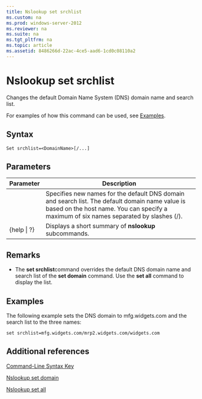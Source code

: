 ```yaml
---
title: Nslookup set srchlist
ms.custom: na
ms.prod: windows-server-2012
ms.reviewer: na
ms.suite: na
ms.tgt_pltfrm: na
ms.topic: article
ms.assetid: 8486266d-22ac-4ce5-aad6-1cd0c08110a2
---
```

# Nslookup set srchlist
Changes the default Domain Name System \(DNS\) domain name and search list.  
  
For examples of how this command can be used, see [Examples](#BKMK_examples).  
  
## Syntax  
  
```  
Set srchlist=<DomainName>[/...]  
```  
  
## Parameters  
  
|Parameter|Description|  
|-------------|---------------|  
|<DomainName>|Specifies new names for the default DNS domain and search list. The default domain name value is based on the host name. You can specify a maximum of six names separated by slashes \(\/\).|  
|{help &#124; ?}|Displays a short summary of **nslookup** subcommands.|  
  
## Remarks  
  
-   The **set srchlist**command overrides the default DNS domain name and search list of the **set domain** command. Use the **set all** command to display the list.  
  
## <a name="BKMK_examples"></a>Examples  
The following example sets the DNS domain to mfg.widgets.com and the search list to the three names:  
  
```  
set srchlist=mfg.widgets.com/mrp2.widgets.com/widgets.com  
```  
  
## Additional references  
[Command-Line Syntax Key](Command-Line-Syntax-Key.md)  
  
[Nslookup set domain](Nslookup-set-domain.md)  
  
[Nslookup set all](Nslookup-set-all.md)  
  


